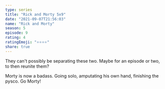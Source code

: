 ```yaml
---
type: series
title: "Rick and Morty 5x9"
date: "2021-09-07T21:56:03"
name: "Rick and Morty"
season: 5
episode: 9
rating: 4
ratingEmoji: "⭐️⭐️⭐️⭐️"
share: true
---
```


They can't possibly be separating these two. Maybe for an episode or two, to then reunite them?

Morty is now a badass. Going solo, amputating his own hand, finishing the pysco. Go Morty!
